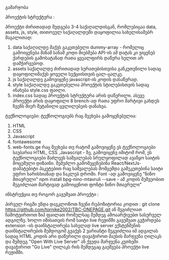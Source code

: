 გამარჯობა

პროექტის სტრუქტურა :

პროექტი ძირითადად შედგება 3-4 საქაღალდისგან, რომლებიცაა data, assets, js, style, თითოეულ საქაღალდეში დაყოფილია სახელისამებრ
მაგალითად:

1) data საქაღალდე მაქვს გაკეთებული dummy-array - რომელიც გამოიყენება მანამ სანამ კოდი მიებმება API-ის ამ დატას კი ვიყენებ
ქარდების გამოსატანად რათა ყვეალფირს დაწერა ხელით არ დამჭირვებოდ.
2) assets საქაღალდე ძირითადად სურათებისთვისა განკუთვნილი სადაც დაყოფილიმაქვს ყოველი სექციისთვის ცალ-ცალკე.
3) js საქაღალდე გამოვიყენე javascript-ის კოდის დასაწერად.
4) style საქაღალდე გაკეთებულია პროექტის სტილებისთვის სადაც ინახება style.css ფაილი.
5) index.css სადაც პროექტის სტრუქტურა არის დაწერილი.
ასევე პროექტი არის დაყოფილი 8 brench-ად  რათა უფრო მარტივი გახდეს ჩვენს მიერ შეტანილი ცვლილებეის დანახვა.

ტექნოლოგიები:
ტექნოლოგიებს რაც შეეხება გამოყენებულია:
1) HTML
2) CSS
3) Javascript
4) fontawesome
5) web-fonts.ge
რაც შეეხება თუ რატომ გამოვიყენე ეს ტექნოლოგიები საუბარია HTML, CSS ,Javascript - ზე, გამოვიყენე იმიტომ რომ, ეს ტექნოლოგიები
მაძლევს საშვალებას სრულყოფილად ავაწყო საიტის მოცემული დიზაინი. შემეძლო გამომეყენებინა React/NextJs- დამატებიტი პაკეტებით
რაც საშვალებას მომცემდა გამეკეთებინა საიტი უფრო ხარისხიანად და ნაკლებ დროში.
  Font -ად გამოვიყენე "ნინო მთავრული"
  npm install bpg-nino-mtavruli --save - ამ კოდის მეშვეობით შეგიძლიათ მარტივად გამოიყენოთ ფონტი ნინო მთავრული"

ინსტრუქცია თუ როგორ გავუშვათ პროექტი : 

პირველ რიგში უნდა დავკლონოთ ჩვენი რეპოზიტორია კოდით :
git clone https://github.com/tornike2002/TBC-ONEPAGE.git ან შეგიძლიათ ჩამოტვირთოთ ზიპ ფაილათ
რომელსაც შემდეგ ამოაარქივებთ სასურველ ადგილზე.
ხოლო იმისათვის რომ საიტი live რეჟიმში გავუშვათ გვჭირდება extension -ის დაინსტალირება
სახელად live server ექსტენშენის დაინსტალირების შემდოგომ გვაქვს 2 ვარიანტი
შეგვიძლია იმ ადგილას სადაც HTML კოდის არი დაწერილი დავაჭიროთ მაუსის მარჯვენა ღილაკს და შემდეგ
"Open With Live Server" ან ქვედა მარჯვენა კუთხეში დავაჭიროთ "Go Live" ღილაკს რის შემდეგაც გაეშვება პროექტი live რეჟიმში.
